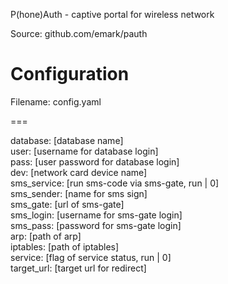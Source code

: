 P(hone)Auth - captive portal for wireless network

Source: github.com/emark/pauth

# Configuration

Filename: config.yaml

===

database: [database name]  
user: [username for database login]  
pass: [user password for database login]  
dev: [network card device name]  
sms_service: [run sms-code via sms-gate, run | 0]  
sms_sender: [name for sms sign]  
sms_gate: [url of sms-gate]  
sms_login: [username for sms-gate login]  
sms_pass: [password for sms-gate login]  
arp: [path of arp]  
iptables: [path of iptables]  
service: [flag of service status, run | 0]  
target_url: [target url for redirect]
